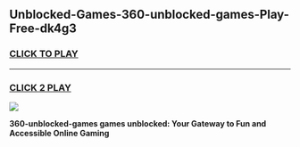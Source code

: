 
## Unblocked-Games-360-unblocked-games-Play-Free-dk4g3
<h3>
<a href="https://premium76.site?title=360-unblocked-games&ref=10A">CLICK TO PLAY</a></h3>
<hr>

<h3>
<a href="https://premium76.site?title=360-unblocked-games&ref=10A">CLICK 2 PLAY</a>
  
</h3>

<a href="https://premium76.site?title=360-unblocked-games&ref=10A"><img src="https://clearcache.store/games.png"></a>


**360-unblocked-games games unblocked: Your Gateway to Fun and Accessible Online Gaming**
